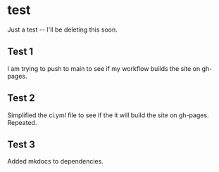 # test

Just a test -- I'll be deleting this soon.

## Test 1

I am trying to push to main to see if my workflow builds the site on gh-pages.

## Test 2

Simplified the ci.yml file to see if the it will build the site on gh-pages. Repeated.

## Test 3

Added mkdocs to dependencies.
